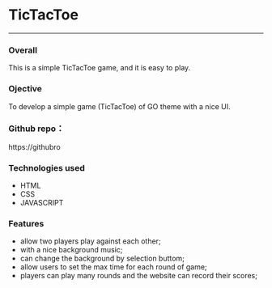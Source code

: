 # TicTacToe
-----
### Overall
This is a simple TicTacToe game, and it is easy to play. 

### Ojective
To develop a simple game (TicTacToe) of GO theme with a nice UI. 

### Github repo：
https://githubro

### Technologies used
* HTML
* CSS
* JAVASCRIPT

### Features
* allow two players play against each other;
* with a nice background music;
* can change the background by selection buttom;
* allow users to set the max time for each round of game;
* players can play many rounds and the website can record their scores;

 




